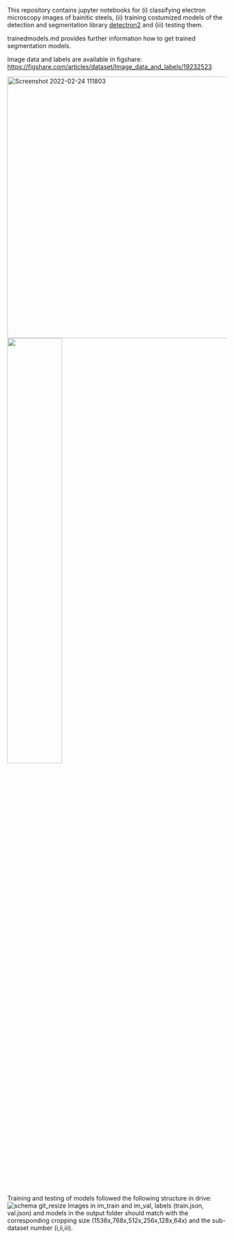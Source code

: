 This repository contains jupyter notebooks for (i) classifying electron microscopy images of bainitic steels, (ii) training costumized models of the detection and segmentation library [detectron2](https://github.com/facebookresearch/detectron2) and (iii) testing them. 

trainedmodels.md provides further information how to get trained segmentation models.

Image data and labels are available in figshare:
https://figshare.com/articles/dataset/Image_data_and_labels/19232523


<img width="600" alt="Screenshot 2022-02-24 111803" src="https://user-images.githubusercontent.com/95081818/155505240-80a75f7c-11fe-46a0-9a32-f57d90784ddc.png">


<img src="https://user-images.githubusercontent.com/95081818/155694682-66596058-45d0-4e76-b51c-e3be46fc978c.png" width=50%>

Training and testing of models followed the following structure in drive:
![schema git_resize](https://user-images.githubusercontent.com/95081818/155836175-913b6c48-4165-416a-aadd-1903419d8161.png)
Images in im_train and im_val, labels (train.json, val.json) and models in the output folder should match with the corresponding cropping size (1536x,768x,512x,256x,128x,64x) and the sub-dataset number (i,ii,iii).

